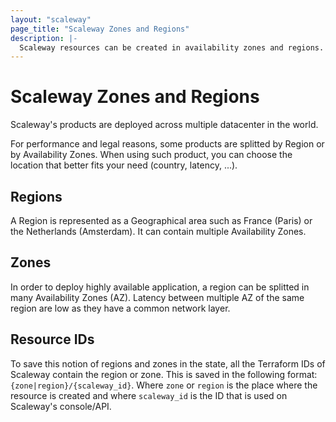 ```yaml
---
layout: "scaleway"
page_title: "Scaleway Zones and Regions"
description: |-
  Scaleway resources can be created in availability zones and regions.
---
```


# Scaleway Zones and Regions

Scaleway's products are deployed across multiple datacenter in the world.

For performance and legal reasons, some products are splitted by Region or by Availability Zones. When using such product, you can choose the location that better fits your need (country, latency, ...).

## Regions

A Region is represented as a Geographical area such as France (Paris) or the Netherlands (Amsterdam). It can contain multiple Availability Zones.


## Zones

In order to deploy highly available application, a region can be splitted in many Availability Zones (AZ). Latency between multiple AZ of the same region are low as they have a common network layer.


## Resource IDs

To save this notion of regions and zones in the state, all the Terraform IDs of Scaleway contain the region or zone.
This is saved in the following format: `{zone|region}/{scaleway_id}`. Where `zone` or `region` is the place where the resource is created and where `scaleway_id` is the ID that is used on Scaleway's console/API.